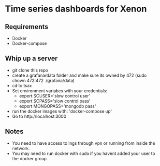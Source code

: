 # Time series dashboards for Xenon


## Requirements
 - Docker
 - Docker-compose

## Whip up a server
 - git clone this repo
 - create a grafana/data folder and make sure its owned by 472 (sudo chown 472:472 ./grafana/data)
 - cd to tsax
 - Set environment variabes with your credentials:
    - export SCUSER='slow control user'
    - export SCPASS='slow control pass'
    - export MONGOPASS='mongodb pass'
 - run the docker images with: 'docker-compose up'
 - Go to http://localhost:3000
 
## Notes
 - You need to have access to lngs through vpn or running from inside the network.
 - You may need to run docker with sudo if you havent added your user to the docker group.
 